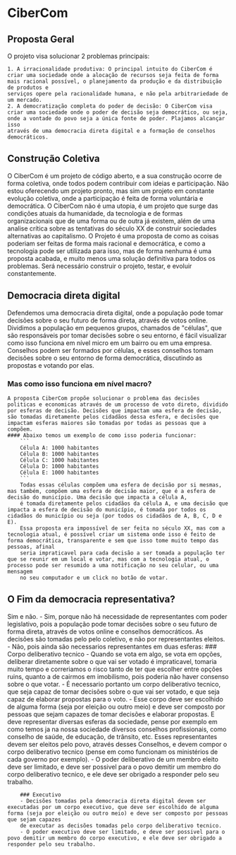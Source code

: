 # CiberCom

## Proposta Geral
O projeto visa solucionar 2 problemas principais:

    1. A irracionalidade produtiva: O principal intuito do CiberCom é criar uma sociedade onde a alocação de recursos seja feita de forma mais racional possível, o planejamento da produção e da distribuição de produtos e 
    serviços opere pela racionalidade humana, e não pela arbitrariedade de um mercado. 
    2. A democratização completa do poder de decisão: O CiberCom visa criar uma sociedade onde o poder de decisão seja democrático, ou seja, onde a vontade do povo seja a única fonte de poder. Plajamos alcançar isso 
    através de uma democracia direta digital e a formação de conselhos democráticos.


## Construção Coletiva
O CiberCom é um projeto de código aberto, e a sua construção ocorre de forma coletiva, onde todos podem contribuir com ideias e participação. Não estou oferecendo um projeto pronto, mas sim um projeto em constante
evolução coletiva, onde a participação é feita de forma voluntária e democrática. O CiberCom não é uma utopia, é um projeto que surge das condições atuais da humanidade, da tecnologia e de formas organizacionais que de uma 
forma ou de outra já existem, além de uma analise crítica sobre as tentativas do século XX de construir sociedades alternativas ao capitalismo. O Projeto é uma proposta de como as coisas poderiam ser feitas de forma mais 
racional e democrática, e como a tecnologia pode ser utilizada para isso, mas de forma nenhuma é uma proposta acabada, e muito menos uma solução definitiva para todos os problemas. Será necessário construir o projeto,
 testar, e evoluir constantemente.

## Democracia direta digital
Defendemos uma democracia direta digital, onde a população pode tomar decisões sobre o seu futuro de forma direta, através de votos online. Dividimos a população em pequenos grupos, chamados de "células",
que são responsáveis por tomar decisões sobre o seu entorno, é fácil visualizar como isso funciona em nível micro em um bairro ou em uma empresa. Conselhos podem ser formados por células, e esses conselhos tomam decisões
sobre o seu entorno de forma democrática, discutindo as propostas e votando por elas.

### Mas como isso funciona em nível macro?
    A proposta CiberCom propõe solucionar o problema das decisões politicas e economicas através de um processo de voto direto, dividido por esferas de decisão. Decisões que impactam uma esfera de decisão,
    são tomadas diretamente pelos cidadãos dessa esfera, e decisões que impactam esferas maiores são tomadas por todas as pessoas que a compõem.
    #### Abaixo temos um exemplo de como isso poderia funcionar:
        ```
        Célula A: 1000 habitantes
        Célula B: 1000 habitantes
        Célula C: 1000 habitantes
        Célula D: 1000 habitantes
        Célula E: 1000 habitantes
        ```
        Todas essas células compõem uma esfera de decisão por si mesmas, mas também, compõem uma esfera de decisão maior, que é a esfera de decisão do município. Uma decisão que impacta a célula A,
        é tomada diretamente pelos cidadãos da célula A, e uma decisão que impacta a esfera de decisão do município, é tomada por todos os cidadãos do município ou seja (por todos os cidadãos de A, B, C, D e E).
        Essa proposta era impossível de ser feita no século XX, mas com a tecnologia atual, é possível criar um sistema onde isso é feito de forma democrática, transparente e sem que isso tome muito tempo das pessoas, afinal
        seria impraticavel para cada decisão a ser tomada a população ter que se reunir em um local e votar, mas com a tecnologia atual, o processo pode ser resumido a uma notificação no seu celular, ou uma mensagem
        no seu computador e um click no botão de votar.


## O Fim da democracia representativa?
Sim e não. 
    - Sim, porque não há necessidade de representantes com poder legislativo, pois a população pode tomar decisões sobre o seu futuro de forma direta, através de votos online e conselhos democráticos. As decisões são tomadas pelo
pelo coletivo, e não por representantes eleitos.
    - Não, pois ainda são necessarios representantes em duas esferas:
        ### Corpo deliberativo tecnico
        - Quando se vota em algo, se vota em opções, deliberar diretamente sobre o que vai ser votado é impraticavel, tomaria muito tempo e correriamos o risco tanto de ter que escolher entre opções ruins, quanto a de
        cairmos em imobilismo, pois poderia não haver consenso sobre o que votar.
        - É necessario portanto um corpo deliberativo tecnico, que seja capaz de tomar decisões sobre o que vai ser votado, e que seja capaz de elaborar propostas para o voto.
        - Esse corpo deve ser escolhido de alguma forma (seja por eleição ou outro meio) e deve ser composto por pessoas que sejam capazes de tomar decisões e elaborar propostas. E deve representar diversas esferas da sociedade,
        pense por exemplo em como temos ja na nossa sociedade diversos conselhos profissionais, como conselho de saúde, de educação, de trânsito, etc. Esses representantes devem ser eleitos pelo povo, através desses Conselhos,
        e devem compor o corpo deliberativo tecnico (pense em como funcionam os ministérios de cada governo por exemplo).
        - O poder deliberativo de um membro eleito deve ser limitado, e deve ser possivel para o povo demitir um membro do corpo deliberativo tecnico, e ele deve ser obrigado a responder pelo seu trabalho. 
        
        ### Executivo
        - Decisões tomadas pela democracia direta digital devem ser executadas por um corpo executivo, que deve ser escolhido de alguma forma (seja por eleição ou outro meio) e deve ser composto por pessoas que sejam capazes 
        de executar as decisões tomadas pelo corpo deliberativo tecnico.
        - O poder executivo deve ser limitado, e deve ser possivel para o povo demitir um membro do corpo executivo, e ele deve ser obrigado a responder pelo seu trabalho.
        




